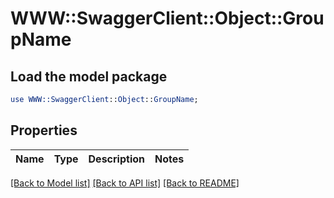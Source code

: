 # WWW::SwaggerClient::Object::GroupName

## Load the model package
```perl
use WWW::SwaggerClient::Object::GroupName;
```

## Properties
Name | Type | Description | Notes
------------ | ------------- | ------------- | -------------

[[Back to Model list]](../README.md#documentation-for-models) [[Back to API list]](../README.md#documentation-for-api-endpoints) [[Back to README]](../README.md)


